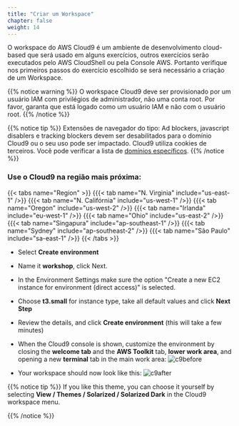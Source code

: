 ```yaml
---
title: "Criar um Workspace"
chapter: false
weight: 14
---
```


O workspace do AWS Cloud9 é um ambiente de desenvolvimento cloud-based que será usado em alguns exercícios, outros exercícios serão executados pelo AWS CloudShell ou pela Console AWS. Portanto verifique nos primeiros passos do exercício escolhido se será necessário a criação de um Workspace.

{{% notice warning %}}
O workspace Cloud9 deve ser provisionado por um usuário IAM com privilégios de administrador,
não uma conta root. Por favor, garanta que está logado como um usuário IAM e não com o usuário root.
{{% /notice %}}

{{% notice tip %}}
Extensões de navegador do tipo: Ad blockers, javascript disablers e tracking blockers devem ser desabilitados para o domínio Cloud9 ou o seu uso pode ser impactado.
Cloud9 utiliza cookies de terceiros. Você pode verificar a lista de [domínios específicos](https://docs.aws.amazon.com/pt_br/cloud9/latest/user-guide/troubleshooting.html#troubleshooting-env-loading).
{{% /notice %}}

### Use o Cloud9 na região mais próxima:
{{< tabs name="Region" >}}
{{{< tab name="N. Virginia" include="us-east-1" />}}
{{{< tab name="N. Califórnia" include="us-west-1" />}}
{{{< tab name="Oregon" include="us-west-2" />}}
{{{< tab name="Irlanda" include="eu-west-1" />}}
{{{< tab name="Ohio" include="us-east-2" />}}
{{{< tab name="Singapura" include="ap-southeast-1" />}}
{{{< tab name="Sydney" include="ap-southeast-2" />}}
{{{< tab name="São Paulo" include="sa-east-1" />}}
{{< /tabs >}}

- Select **Create environment**
- Name it **workshop**, click Next.
- In the Environment Settings  make sure the option "Create a new EC2 instance for environment (direct access)" is selected.
- Choose **t3.small** for instance type, take all default values and click **Next Step**
- Review the details, and click **Create environment** (this will take a few minutes)

- When the Cloud9 console is shown, customize the environment by closing the **welcome tab** and the **AWS Toolkit** tab, **lower work area**, and opening a new **terminal** tab in the main work area:
![c9before](/images/c9before.png)

- Your workspace should now look like this:
![c9after](/images/c9after.png)


{{% notice tip %}}
If you like this theme, you can choose it yourself by selecting **View / Themes / Solarized / Solarized Dark**
in the Cloud9 workspace menu.

{{% /notice %}}

